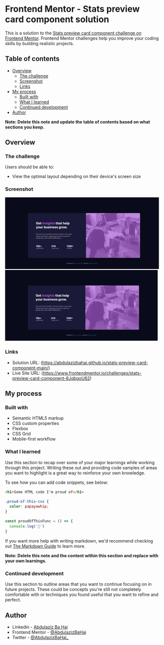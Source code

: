 # Frontend Mentor - Stats preview card component solution

This is a solution to the [Stats preview card component challenge on Frontend Mentor](https://www.frontendmentor.io/challenges/stats-preview-card-component-8JqbgoU62). Frontend Mentor challenges help you improve your coding skills by building realistic projects. 

## Table of contents

- [Overview](#overview)
  - [The challenge](#the-challenge)
  - [Screenshot](#screenshot)
  - [Links](#links)
- [My process](#my-process)
  - [Built with](#built-with)
  - [What I learned](#what-i-learned)
  - [Continued development](#continued-development)
- [Author](#author)

**Note: Delete this note and update the table of contents based on what sections you keep.**

## Overview

### The challenge

Users should be able to:

- View the optimal layout depending on their device's screen size

### Screenshot

![screenshot.JPG](screenshot.JPG)
<img src="screenshot.JPG"
     alt="Markdown Monster icon"
     style="width: 500px" />

### Links

- Solution URL: (https://abdulazizbahaj.github.io/stats-preview-card-component-main/)
- Live Site URL: (https://www.frontendmentor.io/challenges/stats-preview-card-component-8JqbgoU62)

## My process

### Built with

- Semantic HTML5 markup
- CSS custom properties
- Flexbox
- CSS Grid
- Mobile-first workflow

### What I learned

Use this section to recap over some of your major learnings while working through this project. Writing these out and providing code samples of areas you want to highlight is a great way to reinforce your own knowledge.

To see how you can add code snippets, see below:

```html
<h1>Some HTML code I'm proud of</h1>
```
```css
.proud-of-this-css {
  color: papayawhip;
}
```
```js
const proudOfThisFunc = () => {
  console.log('🎉')
}
```

If you want more help with writing markdown, we'd recommend checking out [The Markdown Guide](https://www.markdownguide.org/) to learn more.

**Note: Delete this note and the content within this section and replace with your own learnings.**

### Continued development

Use this section to outline areas that you want to continue focusing on in future projects. These could be concepts you're still not completely comfortable with or techniques you found useful that you want to refine and perfect.

## Author

- Linkedin - [Abdulaziz Ba Haj](https://www.linkedin.com/in/abdulaziz-bahaj?lipi=urn%3Ali%3Apage%3Ad_flagship3_profile_view_base_contact_details%3BFwF85v7zQTKFiGjzb6Hl4A%3D%3D)
- Frontend Mentor - [@AbdulazizBaHaj](https://www.frontendmentor.io/profile/AbdulazizBaHaj)
- Twitter - [@AbdulazizBaHaj_](https://twitter.com/AbdulazizBaHaj_)